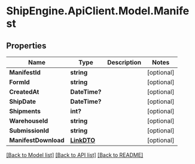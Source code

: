 # ShipEngine.ApiClient.Model.Manifest
## Properties

Name | Type | Description | Notes
------------ | ------------- | ------------- | -------------
**ManifestId** | **string** |  | [optional] 
**FormId** | **string** |  | [optional] 
**CreatedAt** | **DateTime?** |  | [optional] 
**ShipDate** | **DateTime?** |  | [optional] 
**Shipments** | **int?** |  | [optional] 
**WarehouseId** | **string** |  | [optional] 
**SubmissionId** | **string** |  | [optional] 
**ManifestDownload** | [**LinkDTO**](LinkDTO.md) |  | [optional] 

[[Back to Model list]](../README.md#documentation-for-models) [[Back to API list]](../README.md#documentation-for-api-endpoints) [[Back to README]](../README.md)

